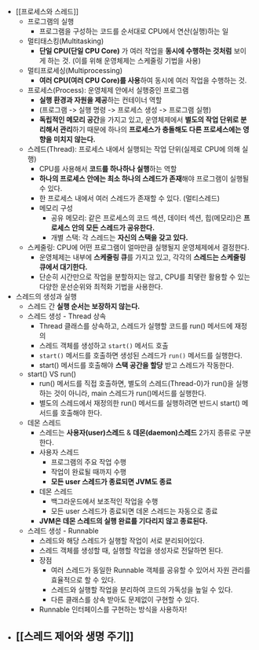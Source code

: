 - [[프로세스와 스레드]]
	- 프로그램의 실행
		- 프로그램을 구성하는 코드를 순서대로 CPU에서 연산(실행)하는 일
	- 멀티태스킹(Multitasking)
		- **단일 CPU(단일 CPU Core)** 가 여러 작업을 **동시에 수행하는 것처럼** 보이게 하는 것. (이를 위해 운영체제는 스케줄링 기법을 사용)
	- 멀티프로세싱(Multiprocessing)
		- **여러 CPU(여러 CPU Core)를 사용**하여 동시에 여러 작업을 수행하는 것.
	- 프로세스(Process): 운영체제 안에서 실행중인 프로그램
		- **실행 환경과 자원을 제공**하는 컨테이너 역할
		- (프로그램 -> 실행 명령 -> 프로세스 생성 -> 프로그램 실행)
		- **독립적인 메모리 공간**을 가지고 있고, 운영체제에서 **별도의 작업 단위로 분리해서 관리**하기 때문에 하나의 **프로세스가 충돌해도 다른 프로세스에는 영향을 미치지 않는다.**
	- 스레드(Thread): 프로세스 내에서 실행되는 작업 단위(실제로 CPU에 의해 실행)
		- CPU를 사용해서 **코드를 하나하나 실행**하는 역할
		- **하나의 프로세스 안에는 최소 하나의 스레드가 존재**해야 프로그램이 실행될 수 있다.
		- 한 프로세스 내에서 여러 스레드가 존재할 수 있다. (멀티스레드)
		- 메모리 구성
			- 공유 메모리: 같은 프로세스의 코드 섹션, 데이터 섹션, 힙(메모리)은 **프로세스 안의 모든 스레드가 공유한다.**
			- 개별 스택: 각 스레드는 **자신의 스택을 갖고 있다.**
	- 스케줄링: CPU에 어떤 프로그램이 얼마만큼 실행될지 운영체제에서 결정한다. 
		- 운영체제는 내부에 **스케줄링 큐**를 가지고 있고, 각각의 **스레드는 스케줄링 큐에서 대기한다.**
		- 단순히 시간만으로 작업을 분할하지는 않고, CPU를 최댛란 활용할 수 있는 다양한 운선순위와 최적화 기법을 사용한다.
- 스레드의 생성과 실행
	- 스레드 간 **실행 순서는 보장하지 않는다.**
	- 스레드 생성 - Thread 상속
		- Thread 클래스를 상속하고, 스레드가 실행할 코드를 run() 메서드에 재정의
		- 스레드 객체를 생성하고 `start()` 메서드 호출
		- `start()` 메서드를 호출하면 생성된 스레드가 `run()` 메서드를 실행한다.
		- start() 메서드를 호출해야 **스택 공간을 할당** 받고 스레드가 작동한다.
	- start() VS run()
		- run() 메서드를 직접 호출하면, 별도의 스레드(Thread-0)가 run()을 실행하는 것이 아니라, main 스레드가 run()메서드를 실행한다.
		- 별도의 스레드에서 재정의한 run() 메서드를 실행하려면 반드시 start() 메서드를 호출해야 한다.
	- 데몬 스레드
		- 스레드는 **사용자(user)스레드** & **데몬(daemon)스레드** 2가지 종류로 구분한다.
		- 사용자 스레드
			- 프로그램의 주요 작업 수행
			- 작업이 완료될 때까지 수행
			- **모든 user 스레드가 종료되면 JVM도 종료**
		- 데몬 스레드
			- 백그라운드에서 보조적인 작업을 수행
			- 모든 user 스레드가 종료되면 데몬 스레드는 자동으로 종료
		- **JVM은 데몬 스레드의 실행 완료를 기다리지 않고 종료된다.**
	- 스레드 생성 - Runnable
		- 스레드와 해당 스레드가 실행할 작업이 서로 분리되어있다.
		- 스레드 객체를 생성할 때, 실행할 작업을 생성자로 전달하면 된다.
		- 장점
			- 여러 스레드가 동일한 Runnable 객체를 공유할 수 있어서 자원 관리를 효율적으로 할 수 있다.
			- 스레드와 실행할 작업을 분리하여 코드의 가독성을 높일 수 있다.
			- 다른 클래스를 상속 받아도 문제없이 구현할 수 있다.
		- Runnable 인터페이스를 구현하는 방식을 사용하자!
- [[스레드 제어와 생명 주기]]
	- 
